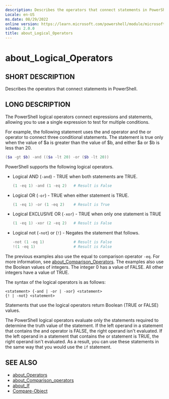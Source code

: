 ```yaml
---
description: Describes the operators that connect statements in PowerShell.
Locale: en-US
ms.date: 08/29/2022
online version: https://learn.microsoft.com/powershell/module/microsoft.powershell.core/about/about_logical_operators?view=powershell-7.5&WT.mc_id=ps-gethelp
schema: 2.0.0
title: about_Logical_Operators
---
```

# about_Logical_Operators

## SHORT DESCRIPTION

Describes the operators that connect statements in PowerShell.

## LONG DESCRIPTION

The PowerShell logical operators connect expressions and statements, allowing
you to use a single expression to test for multiple conditions.

For example, the following statement uses the and operator and the or operator
to connect three conditional statements. The statement is true only when the
value of $a is greater than the value of $b, and either $a or $b is less than
20.

```powershell
($a -gt $b) -and (($a -lt 20) -or ($b -lt 20))
```

PowerShell supports the following logical operators.

- Logical AND (`-and`) - TRUE when both statements are TRUE.

  ```powershell
  (1 -eq 1) -and (1 -eq 2)   # Result is False
  ```

- Logical OR (`-or`) - TRUE when either statement is TRUE.

  ```powershell
  (1 -eq 1) -or (1 -eq 2)    # Result is True
  ```

- Logical EXCLUSIVE OR (`-xor`) - TRUE when only one statement is TRUE

  ```powershell
  (1 -eq 1) -xor (2 -eq 2)   # Result is False
  ```

- Logical not (`-not`) or (`!`) - Negates the statement that follows.

  ```powershell
  -not (1 -eq 1)             # Result is False
  !(1 -eq 1)                 # Result is False
  ```

The previous examples also use the equal to comparison operator `-eq`. For more
information, see [about_Comparison_Operators](about_Comparison_Operators.md).
The examples also use the Boolean values of integers. The integer 0 has a value
of FALSE. All other integers have a value of TRUE.

The syntax of the logical operators is as follows:

```Syntax
<statement> {-and | -or | -xor} <statement>
{! | -not} <statement>
```

Statements that use the logical operators return Boolean (TRUE or FALSE)
values.

The PowerShell logical operators evaluate only the statements required to
determine the truth value of the statement. If the left operand in a statement
that contains the and operator is FALSE, the right operand isn't evaluated. If
the left operand in a statement that contains the or statement is TRUE, the
right operand isn't evaluated. As a result, you can use these statements in
the same way that you would use the `if` statement.

## SEE ALSO

- [about_Operators](about_Operators.md)
- [about_Comparison_operators](about_Comparison_Operators.md)
- [about_If](about_If.md)
- [Compare-Object](xref:Microsoft.PowerShell.Utility.Compare-Object)
